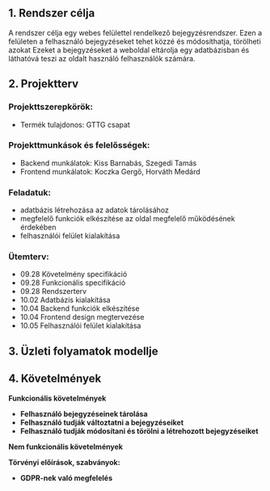 ## 1. Rendszer célja

A rendszer célja egy webes felülettel rendelkező bejegyzésrendszer. Ezen a felületen a felhasználó bejegyzéseket tehet közzé és módosíthatja, törölheti azokat
Ezeket a bejegyzéseket a weboldal eltárolja egy adatbázisban és láthatóvá teszi az oldalt használó felhasználók számára.

## 2. Projektterv

### Projekttszerepkörök:
  * Termék tulajdonos: GTTG csapat
### Projekttmunkások és felelősségek:
  * Backend munkálatok: Kiss Barnabás, Szegedi Tamás
  * Frontend munkálatok: Koczka Gergő, Horváth Medárd

### Feladatuk: 
- adatbázis létrehozása az adatok tárolásához
- megfelelő funkciók elkészítése az oldal megfelelő működésének érdekében
- felhasználói felület kialakítása

### Ütemterv:
 - 09.28 Követelmény specifikáció 
 - 09.28 Funkcionális specifikáció
 - 09.28 Rendszerterv
 - 10.02 Adatbázis kialakítása
 - 10.04 Backend funkciók elkészítése
 - 10.04 Frontend design megtervezése
 - 10.05 Felhasználói felület kialakítása

 ## 3. Üzleti folyamatok modellje



 ## 4. Követelmények

**Funkcionális követelmények**
  - **Felhasználó bejegyzéseinek tárolása**
  - **Felhasználó tudják változtatni a bejegyzéseiket**
  - **Felhasználó tudják módosítani és törölni a létrehozott bejegyzéseiket**

  **Nem funkcionális követelmények**

  **Törvényi előírások, szabványok:**
  - **GDPR-nek való megfelelés**

  
